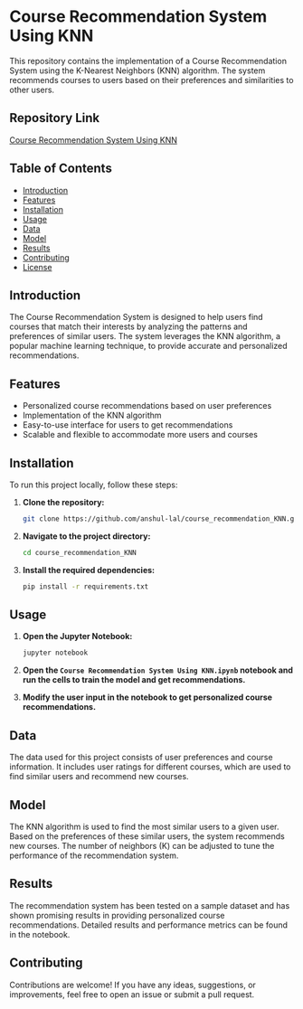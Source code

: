 # Course Recommendation System Using KNN

This repository contains the implementation of a Course Recommendation System using the K-Nearest Neighbors (KNN) algorithm. The system recommends courses to users based on their preferences and similarities to other users.

## Repository Link

[Course Recommendation System Using KNN](https://github.com/anshul-lal/course_recommendation_KNN)

## Table of Contents

- [Introduction](#introduction)
- [Features](#features)
- [Installation](#installation)
- [Usage](#usage)
- [Data](#data)
- [Model](#model)
- [Results](#results)
- [Contributing](#contributing)
- [License](#license)

## Introduction

The Course Recommendation System is designed to help users find courses that match their interests by analyzing the patterns and preferences of similar users. The system leverages the KNN algorithm, a popular machine learning technique, to provide accurate and personalized recommendations.

## Features

- Personalized course recommendations based on user preferences
- Implementation of the KNN algorithm
- Easy-to-use interface for users to get recommendations
- Scalable and flexible to accommodate more users and courses

## Installation

To run this project locally, follow these steps:

1. **Clone the repository:**
   ```bash
   git clone https://github.com/anshul-lal/course_recommendation_KNN.git

   ```

2. **Navigate to the project directory:**
   ```bash
   cd course_recommendation_KNN
   ```

3. **Install the required dependencies:**
   ```bash
   pip install -r requirements.txt
   ```

## Usage

1. **Open the Jupyter Notebook:**
   ```bash
   jupyter notebook
   ```

2. **Open the `Course Recommendation System Using KNN.ipynb` notebook and run the cells to train the model and get recommendations.**

3. **Modify the user input in the notebook to get personalized course recommendations.**

## Data

The data used for this project consists of user preferences and course information. It includes user ratings for different courses, which are used to find similar users and recommend new courses.

## Model

The KNN algorithm is used to find the most similar users to a given user. Based on the preferences of these similar users, the system recommends new courses. The number of neighbors (K) can be adjusted to tune the performance of the recommendation system.

## Results

The recommendation system has been tested on a sample dataset and has shown promising results in providing personalized course recommendations. Detailed results and performance metrics can be found in the notebook.

## Contributing

Contributions are welcome! If you have any ideas, suggestions, or improvements, feel free to open an issue or submit a pull request.

